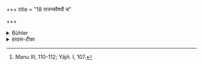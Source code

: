 +++
title = "18 राजन्यवैश्यौ च"

+++

<details><summary>Bühler</summary>

18. Nor (shall a Brāhmaṇa rise to receive) a Kṣatriya or Vaiśya (though they may be learned). [^13] 


[^13]:  Manu III, 110-112; Yājñ. I, 107.
</details>

<details><summary>हरदत्त-टीका</summary>

## सूत्रम्
राजन्यवैश्यौ च ॥ १८ ॥  
### टिप्पनी
अधीयानावपि राजन्यवैश्यौ न प्रत्युत्तिष्ठेत् ब्राह्मणः । आसनादिकं तु देयमिति ॥ १८॥
</details>
